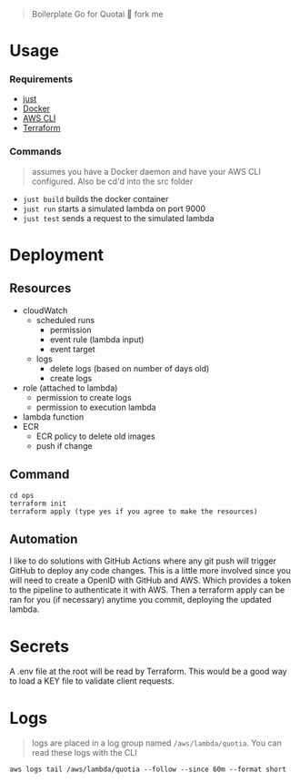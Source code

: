 > Boilerplate Go for Quotai 🍴 fork me

# Usage
### Requirements
- [just](https://github.com/casey/just)
- [Docker](https://docs.docker.com/engine/install/)
- [AWS CLI](https://docs.aws.amazon.com/cli/latest/userguide/getting-started-install.html)
- [Terraform](https://developer.hashicorp.com/terraform/downloads)

### Commands
> assumes you have a Docker daemon and have your AWS CLI configured. Also be cd'd into the src folder
- `just build` builds the docker container
- `just run` starts a simulated lambda on port 9000
- `just test` sends a request to the simulated lambda

# Deployment
## Resources
- cloudWatch
  - scheduled runs
    - permission
    - event rule (lambda input)
    - event target
  - logs
    - delete logs (based on number of days old)
    - create logs	 
- role (attached to lambda)
  - permission to create logs 
  - permission to execution lambda
- lambda function
- ECR
  - ECR policy to delete old images
  - push if change

## Command
```
cd ops
terraform init
terraform apply (type yes if you agree to make the resources)
```

## Automation
I like to do solutions with GitHub Actions where any git push will trigger GitHub to deploy any code changes. This is a little more involved since you will need to create a OpenID with GitHub and AWS. Which provides a token to the pipeline to authenticate it with AWS. Then a terraform apply can be ran for you (if necessary) anytime you commit, deploying the updated lambda.

# Secrets
A .env file at the root will be read by Terraform. This would be a good way to load a KEY file to validate client requests.

# Logs
> logs are placed in a log group named `/aws/lambda/quotia`. You can read these logs with the CLI

`aws logs tail /aws/lambda/quotia --follow --since 60m --format short`